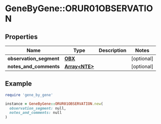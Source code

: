 # GeneByGene::ORUR01OBSERVATION

## Properties

| Name | Type | Description | Notes |
| ---- | ---- | ----------- | ----- |
| **observation_segment** | [**OBX**](OBX.md) |  | [optional] |
| **notes_and_comments** | [**Array&lt;NTE&gt;**](NTE.md) |  | [optional] |

## Example

```ruby
require 'gene_by_gene'

instance = GeneByGene::ORUR01OBSERVATION.new(
  observation_segment: null,
  notes_and_comments: null
)
```

